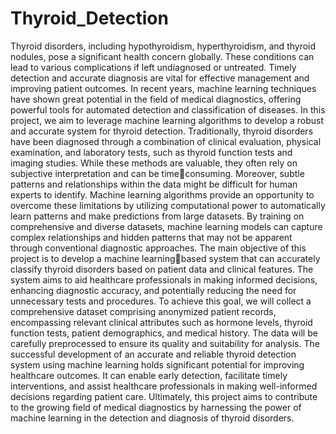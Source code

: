 # Thyroid_Detection

Thyroid disorders, including hypothyroidism, hyperthyroidism, and 
thyroid nodules, pose a significant health concern globally. These conditions 
can lead to various complications if left undiagnosed or untreated. Timely 
detection and accurate diagnosis are vital for effective management and 
improving patient outcomes. In recent years, machine learning techniques 
have shown great potential in the field of medical diagnostics, offering 
powerful tools for automated detection and classification of diseases. In this 
project, we aim to leverage machine learning algorithms to develop a robust 
and accurate system for thyroid detection.
Traditionally, thyroid disorders have been diagnosed through a 
combination of clinical evaluation, physical examination, and laboratory tests, 
such as thyroid function tests and imaging studies. While these methods are 
valuable, they often rely on subjective interpretation and can be timeconsuming. Moreover, subtle patterns and relationships within the data 
might be difficult for human experts to identify. 
Machine learning algorithms provide an opportunity to overcome these 
limitations by utilizing computational power to automatically learn patterns 
and make predictions from large datasets. By training on comprehensive and 
diverse datasets, machine learning models can capture complex relationships 
and hidden patterns that may not be apparent through conventional 
diagnostic approaches.
 The main objective of this project is to develop a machine learningbased system that can accurately classify thyroid disorders based on patient 
data and clinical features. The system aims to aid healthcare professionals in 
making informed decisions, enhancing diagnostic accuracy, and potentially 
reducing the need for unnecessary tests and procedures. To achieve this goal, 
we will collect a comprehensive dataset comprising anonymized patient 
records, encompassing relevant clinical attributes such as hormone levels, 
thyroid function tests, patient demographics, and medical history. The data 
will be carefully preprocessed to ensure its quality and suitability for analysis.
 The successful development of an accurate and reliable thyroid 
detection system using machine learning holds significant potential for 
improving healthcare outcomes. It can enable early detection, facilitate timely 
interventions, and assist healthcare professionals in making well-informed 
decisions regarding patient care. Ultimately, this project aims to contribute to 
the growing field of medical diagnostics by harnessing the power of machine 
learning in the detection and diagnosis of thyroid disorders.
